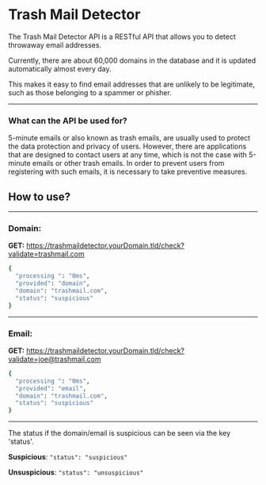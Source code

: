 # Trash Mail Detector

The Trash Mail Detector API is a RESTful API that allows you to detect throwaway email addresses.

Currently, there are about 60,000 domains in the database and it is updated automatically almost every day.

This makes it easy to find email addresses that are unlikely to be legitimate, 
such as those belonging to a spammer or phisher.

---

### What can the API be used for?
5-minute emails or also known as trash emails, 
are usually used to protect the data protection and privacy of users. 
However, there are applications that are designed to contact users at any time, 
which is not the case with 5-minute emails or other trash emails. 
In order to prevent users from registering with such emails, 
it is necessary to take preventive measures.

## How to use?

---

### Domain:

**GET:** https://trashmaildetector.yourDomain.tld/check?validate=trashmail.com
```bash
{
  "processing ": "0ms",
  "provided": "domain",
  "domain": "trashmail.com",
  "status": "suspicious"
}
```
---
### Email:

**GET:** https://trashmaildetector.yourDomain.tld/check?validate=joe@trashmail.com
```bash
{
  "processing ": "0ms",
  "provided": "email",
  "domain": "trashmail.com",
  "status": "suspicious"
}
```

--- 

The status if the domain/email is suspicious can be seen via the key 'status'.

**Suspicious**: ``"status": "suspicious"``

**Unsuspicious**: ``"status": "unsuspicious"``
